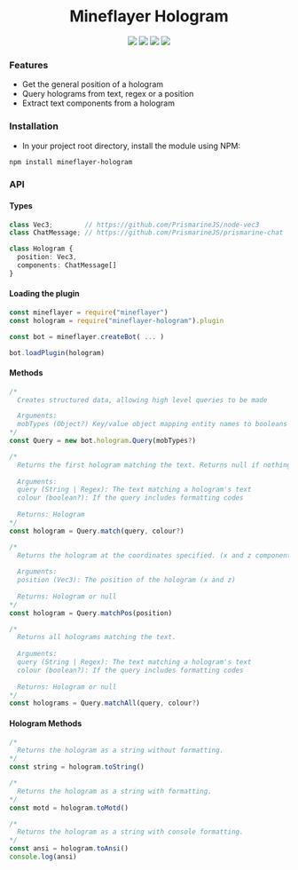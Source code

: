 <div align="center">
  <h1>Mineflayer Hologram</h1>
  <img src="https://img.shields.io/npm/v/mineflayer-hologram?style=flat-square">
  <img src="https://img.shields.io/github/license/firejoust/mineflayer-hologram?style=flat-square">
  <img src="https://img.shields.io/github/issues/firejoust/mineflayer-hologram?style=flat-square">
  <img src="https://img.shields.io/github/issues-pr/firejoust/mineflayer-hologram?style=flat-square">
</div>

### Features
- Get the general position of a hologram
- Query holograms from text, regex or a position
- Extract text components from a hologram

### Installation
- In your project root directory, install the module using NPM:
```sh
npm install mineflayer-hologram
```

### API
#### Types
```ts
class Vec3;        // https://github.com/PrismarineJS/node-vec3
class ChatMessage; // https://github.com/PrismarineJS/prismarine-chat

class Hologram {
  position: Vec3,
  components: ChatMessage[]
}
```
#### Loading the plugin
```js
const mineflayer = require("mineflayer")
const hologram = require("mineflayer-hologram").plugin

const bot = mineflayer.createBot( ... )

bot.loadPlugin(hologram)
```
#### Methods
```js
/*
  Creates structured data, allowing high level queries to be made

  Arguments:
  mobTypes (Object?) Key/value object mapping entity names to booleans (Entities used as holograms, defaults are "Armor Stand" and "Area Effect Cloud")
*/
const Query = new bot.hologram.Query(mobTypes?)

/*
  Returns the first hologram matching the text. Returns null if nothing was found.
  
  Arguments:
  query (String | Regex): The text matching a hologram's text
  colour (boolean?): If the query includes formatting codes
  
  Returns: Hologram
*/
const hologram = Query.match(query, colour?)

/*
  Returns the hologram at the coordinates specified. (x and z components only)
  
  Arguments:
  position (Vec3): The position of the hologram (x and z)
  
  Returns: Hologram or null
*/
const hologram = Query.matchPos(position)

/*
  Returns all holograms matching the text.
  
  Arguments:
  query (String | Regex): The text matching a hologram's text
  colour (boolean?): If the query includes formatting codes
  
  Returns: Hologram or null
*/
const holograms = Query.matchAll(query, colour?)
```
#### Hologram Methods
```js
/*
  Returns the hologram as a string without formatting.
*/
const string = hologram.toString()

/*
  Returns the hologram as a string with formatting.
*/
const motd = hologram.toMotd()

/*
  Returns the hologram as a string with console formatting.
*/
const ansi = hologram.toAnsi()
console.log(ansi)
```
